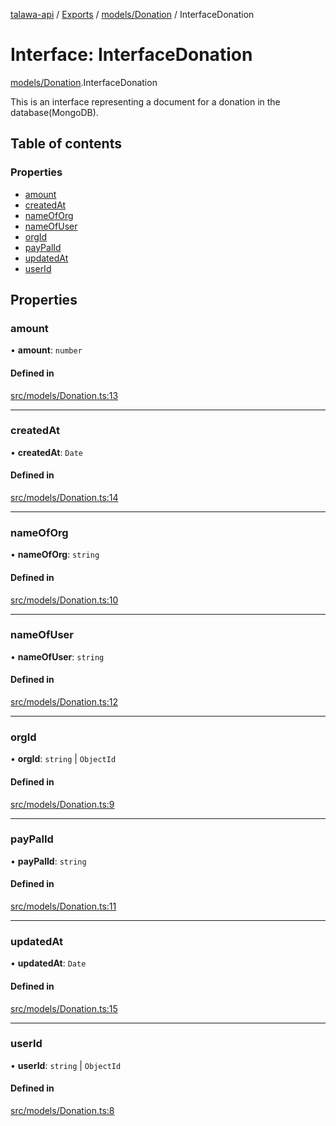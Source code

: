 [talawa-api](../README.md) / [Exports](../modules.md) / [models/Donation](../modules/models_Donation.md) / InterfaceDonation

# Interface: InterfaceDonation

[models/Donation](../modules/models_Donation.md).InterfaceDonation

This is an interface representing a document for a donation in the database(MongoDB).

## Table of contents

### Properties

- [amount](models_Donation.InterfaceDonation.md#amount)
- [createdAt](models_Donation.InterfaceDonation.md#createdat)
- [nameOfOrg](models_Donation.InterfaceDonation.md#nameoforg)
- [nameOfUser](models_Donation.InterfaceDonation.md#nameofuser)
- [orgId](models_Donation.InterfaceDonation.md#orgid)
- [payPalId](models_Donation.InterfaceDonation.md#paypalid)
- [updatedAt](models_Donation.InterfaceDonation.md#updatedat)
- [userId](models_Donation.InterfaceDonation.md#userid)

## Properties

### amount

• **amount**: `number`

#### Defined in

[src/models/Donation.ts:13](https://github.com/PalisadoesFoundation/talawa-api/blob/e66e731/src/models/Donation.ts#L13)

___

### createdAt

• **createdAt**: `Date`

#### Defined in

[src/models/Donation.ts:14](https://github.com/PalisadoesFoundation/talawa-api/blob/e66e731/src/models/Donation.ts#L14)

___

### nameOfOrg

• **nameOfOrg**: `string`

#### Defined in

[src/models/Donation.ts:10](https://github.com/PalisadoesFoundation/talawa-api/blob/e66e731/src/models/Donation.ts#L10)

___

### nameOfUser

• **nameOfUser**: `string`

#### Defined in

[src/models/Donation.ts:12](https://github.com/PalisadoesFoundation/talawa-api/blob/e66e731/src/models/Donation.ts#L12)

___

### orgId

• **orgId**: `string` \| `ObjectId`

#### Defined in

[src/models/Donation.ts:9](https://github.com/PalisadoesFoundation/talawa-api/blob/e66e731/src/models/Donation.ts#L9)

___

### payPalId

• **payPalId**: `string`

#### Defined in

[src/models/Donation.ts:11](https://github.com/PalisadoesFoundation/talawa-api/blob/e66e731/src/models/Donation.ts#L11)

___

### updatedAt

• **updatedAt**: `Date`

#### Defined in

[src/models/Donation.ts:15](https://github.com/PalisadoesFoundation/talawa-api/blob/e66e731/src/models/Donation.ts#L15)

___

### userId

• **userId**: `string` \| `ObjectId`

#### Defined in

[src/models/Donation.ts:8](https://github.com/PalisadoesFoundation/talawa-api/blob/e66e731/src/models/Donation.ts#L8)
